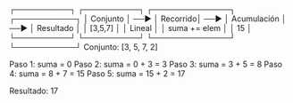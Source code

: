  ┌──────────┐      ┌──────────┐      ┌──────────────┐      ┌───────────┐
 │ Conjunto │ ──▶  │ Recorrido│ ──▶  │ Acumulación  │ ──▶  │ Resultado │
 │  [3,5,7] │      │  Lineal  │      │ suma += elem │      │   15      │
 └──────────┘      └──────────┘      └──────────────┘      └───────────┘
Conjunto: [3, 5, 7, 2]

Paso 1: suma = 0
Paso 2: suma = 0 + 3 = 3
Paso 3: suma = 3 + 5 = 8
Paso 4: suma = 8 + 7 = 15
Paso 5: suma = 15 + 2 = 17

Resultado: 17

